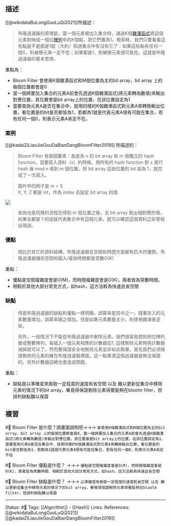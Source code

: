## 描述

[[@wikidataBuLongGuoLuQi2021]]所描述：

> 布隆過濾器的原理是，當一個元素被加入集合時，通過K個[雜湊函式](https://zh.wikipedia.org/wiki/%E6%95%A3%E5%88%97%E5%87%BD%E6%95%B0 "雜湊函式")將這個元素對映成一個位[陣列](https://zh.wikipedia.org/wiki/%E6%95%B0%E7%BB%84 "陣列")中的K個點，把它們置為1。檢索時，我們只要看看這些點是不是都是1就（大約）知道集合中有沒有它了：如果這些點有任何一個0，則被檢元素一定不在；如果都是1，則被檢元素很可能在。這就是布隆過濾器的基本思想。

重點為：
- Bloom Filter 會使用K個雜湊函式和M個位置為主的bit array，bit array 上的每個位置都會是0
- 當一個將要加入集合的元素A前會先透過K個雜湊函式(將元素轉為數值)來輸出對應位置，其位置會是bit array上的位置，在該位置設定為1
- 當要查詢元素A是否在集合中，就用同樣的K個雜湊函式對元素A來轉換輸出位置，看位置是的bit是否都皆為1，若都為1就是代表元素A很有可能在集合，若有任何一個0，則表示元素A肯定不在。

### 案例

[[@kadaiZiLiaoJieGouDaBianDangBloomFilter2019]] 所描述的：

> Bloom Filter 有兩個要素：長度為 n 的 bit array 和 m 個獨立的 hash function，當要寫入資料（x）的時候，用所有的 hash function 對 x 進行 hash 後 mod n 得到 m 個位置，把 bit array 這些位置的 bit 設為 1，就完成了一次寫入。

> 圖片中的例子是 m = 3  
> X, Y, Z 都是 int，作為 index 去設定 bit array 的值

![](https://miro.medium.com/max/1400/1*AJqhuLfXgGhE8h1_F5VLZg.jpeg)
> 查詢也是同樣的流程在得到 m 個位置之後，去 bit array 取出相對應的值，如果全都是 1 的話就代表集合中有這個元素，就可以確認這個資料之前曾經出現過。


### 優點
> 相比於其它的資料結構，布隆過濾器在空間和時間方面都有巨大的優勢。布隆過濾器儲存空間和插入/查詢時間都是常數O(K)

重點：
- 優點是空間複雜度會是O(M)，而時間複雜度會是O(K)，兩者皆為常數時間。
- 相較於其他大部分常見方式，如hash，這方法較為快速且省空間

### 缺點
> 但是布隆過濾器的缺點和優點一樣明顯。誤算率是其中之一。隨著存入的元素數量增加，誤算率隨之增加。但是如果元素數量太少，則使用雜湊表足矣。

> 另外，一般情況下不能從布隆過濾器中刪除元素。我們很容易想到把位陣列變成整數陣列，每插入一個元素相應的計數器加1, 這樣刪除元素時將計數器減掉就可以了。然而要保證安全地刪除元素並非如此簡單。首先我們必須保證刪除的元素的確在布隆過濾器裡面。這一點單憑這個過濾器是無法保證的。另外計數器迴繞也會造成問題。

重點：
- 缺點是以準確度來換取一定程度的速度和省空間 以及 難以更新從集合中移除元素的情況下的bit array，畢竟得保證刪除元素得要能夠在bloolm filter，但誤判缺點難以保證

## 複習
#🧠 Bloom Filter 是什麼？請畫圖說明吧->->-> `會使用K個雜湊函式和M個位置為主的bit array，bit array 上的每個位置都會是0，當一個將要加入集合的元素A前會先透過K個雜湊函式(將元素轉為數值)來輸出對應位置，其位置會是bit array上的位置，在該位置設定為1，當要查詢元素A是否在集合中，就用同樣的K個雜湊函式對元素A來轉換輸出位置，看位置是的bit是否都皆為1，若都為1就是代表元素A很有可能在集合，若有任何一個0，則表示元素A肯定不在`
<!--SR:!2022-06-04,3,250-->

#🧠 Bloom Filter 優點是什麼？ ->->-> `優點是空間複雜度會是O(M)，而時間複雜度會是O(K)，兩者皆為常數時間、相較於其他大部分常見方式，如hash，這方法較為快速且省空間`

#🧠 Bloom Filter 缺點是什麼？ ->->-> `以準確度來換取一定程度的速度和省空間 以及 難以更新從集合中移除元素的情況下的bit array，畢竟得保證刪除元素得要能夠在bloolm filter，但誤判缺點難以保證`


---
Status: #🌱 
Tags:
[[Algorithm]] - [[Hash]]
Links:
References:
[[@wikidataBuLongGuoLuQi2021]]
[[@kadaiZiLiaoJieGouDaBianDangBloomFilter2019]]